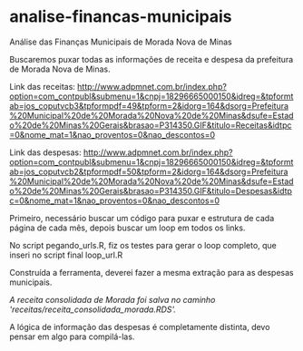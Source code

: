 # analise-financas-municipais
Análise das Finanças Municipais de Morada Nova de Minas



Buscaremos puxar todas as informações de receita e despesa da prefeitura de Morada Nova de Minas.

Link das receitas: http://www.adpmnet.com.br/index.php?option=com_contpubl&submenu=1&cnpj=18296665000150&idreg=&tpformtab=jos_coputvcb3&tpformpdf=49&tpform=2&idorg=164&dsorg=Prefeitura%20Municipal%20de%20Morada%20Nova%20de%20Minas&dsufe=Estado%20de%20Minas%20Gerais&brasao=P314350.GIF&titulo=Receitas&idtpc=0&nome_mat=1&nao_proventos=0&nao_descontos=0

Link das despesas: http://www.adpmnet.com.br/index.php?option=com_contpubl&submenu=1&cnpj=18296665000150&idreg=&tpformtab=jos_coputvcb2&tpformpdf=50&tpform=2&idorg=164&dsorg=Prefeitura%20Municipal%20de%20Morada%20Nova%20de%20Minas&dsufe=Estado%20de%20Minas%20Gerais&brasao=P314350.GIF&titulo=Despesas&idtpc=0&nome_mat=1&nao_proventos=0&nao_descontos=0


Primeiro, necessário buscar um código para puxar e estrutura de cada página de cada mês, depois buscar um loop em todos os links.

No script pegando_urls.R, fiz os testes para gerar o loop completo, que inseri no script final loop_url.R

Construída a ferramenta, deverei fazer a mesma extração para as despesas municipais.


*A receita consolidada de Morada foi salva no caminho 'receitas/receita_consolidada_morada.RDS'.*


A lógica de informação das despesas é completamente distinta, devo pensar em algo para compilá-las.